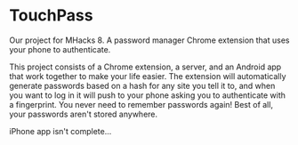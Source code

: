 # TouchPass
Our project for MHacks 8. A password manager Chrome extension that uses your phone to authenticate.

This project consists of a Chrome extension, a server, and an Android app that work together to make your life easier. The extension will automatically generate passwords based on a hash for any site you tell it to, and when you want to log in it will push to your phone asking you to authenticate with a fingerprint. You never need to remember passwords again! Best of all, your passwords aren't stored anywhere. 

iPhone app isn't complete... 
